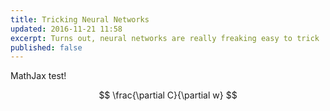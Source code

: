 ```yaml
---
title: Tricking Neural Networks
updated: 2016-11-21 11:58
excerpt: Turns out, neural networks are really freaking easy to trick
published: false
---
```


MathJax test!

$$ \frac{\partial C}{\partial w} $$
